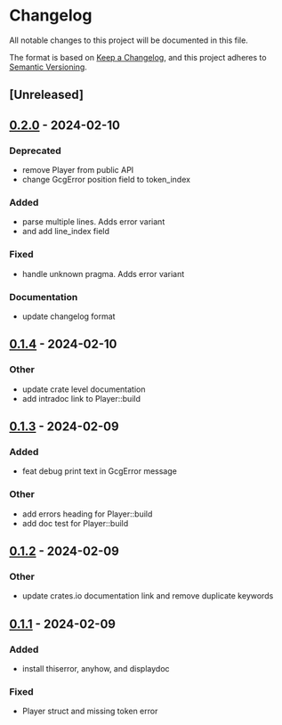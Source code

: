 # Changelog
All notable changes to this project will be documented in this file.

The format is based on [Keep a Changelog](https://keepachangelog.com/en/1.0.0/),
and this project adheres to [Semantic Versioning](https://semver.org/spec/v2.0.0.html).

## [Unreleased]

## [0.2.0](https://github.com/20jasper/gcg-parser/compare/v0.1.4...v0.2.0) - 2024-02-10

### Deprecated
- remove Player from public API
- change GcgError position field to token_index

### Added
- parse multiple lines. Adds error variant
- and add line_index field

### Fixed
- handle unknown pragma. Adds error variant

### Documentation
- update changelog format

## [0.1.4](https://github.com/20jasper/gcg-parser/compare/v0.1.3...v0.1.4) - 2024-02-10

### Other
- update crate level documentation
- add intradoc link to Player::build

## [0.1.3](https://github.com/20jasper/gcg-parser/compare/v0.1.2...v0.1.3) - 2024-02-09

### Added
- feat debug print text in GcgError message

### Other
- add errors heading for Player::build
- add doc test for Player::build

## [0.1.2](https://github.com/20jasper/gcg-parser/compare/v0.1.1...v0.1.2) - 2024-02-09

### Other
- update crates.io documentation link and remove duplicate keywords

## [0.1.1](https://github.com/20jasper/gcg-parser/compare/v0.1.0...v0.1.1) - 2024-02-09

### Added
- install thiserror, anyhow, and displaydoc

### Fixed
- Player struct and missing token error

